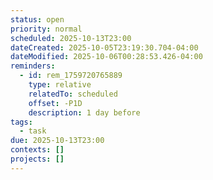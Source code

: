 ```yaml
---
status: open
priority: normal
scheduled: 2025-10-13T23:00
dateCreated: 2025-10-05T23:19:30.704-04:00
dateModified: 2025-10-06T00:28:53.426-04:00
reminders:
  - id: rem_1759720765889
    type: relative
    relatedTo: scheduled
    offset: -P1D
    description: 1 day before
tags:
  - task
due: 2025-10-13T23:00
contexts: []
projects: []
---
```


